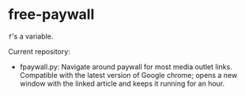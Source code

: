 # free-paywall

`f`'s a variable.

Current repository:

* fpaywall.py: Navigate around paywall for most media outlet links. Compatible with the latest version of Google chrome; opens a new window with the linked article and keeps it running for an hour.
